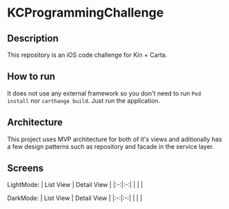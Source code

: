 # KCProgrammingChallenge

## Description
This repository is an iOS code challenge for Kin + Carta.


## How to run
It does not use any external framework so you don't need to run `Pod install` nor `carthange build`. Just run the application.

## Architecture
This project uses MVP architecture for both of it's views and aditionally has a few design patterns such as repository and facade in the service layer.

## Screens
LightMode:
| List View | Detail View |
|:-:|:-:|
| | |

DarkMode:
| List View | Detail View |
|:-:|:-:|
| | |